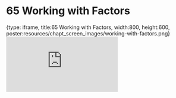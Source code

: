 # 65 Working with Factors
 
{type: iframe, title:65 Working with Factors, width:800, height:600, poster:resources/chapt_screen_images/working-with-factors.png}
![](https://datatrail-jhu.github.io/DataTrail/no_toc/working-with-factors.html)
 

 

